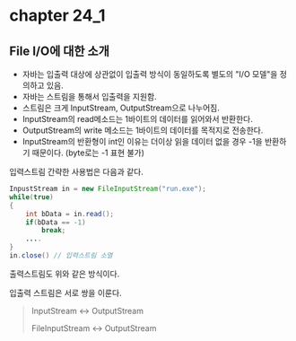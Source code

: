 # chapter 24_1 

## File I/O에 대한 소개

- 자바는 입출력 대상에 상관없이 입출력 방식이 동일하도록 별도의 "I/O 모델"을 정의하고 있음.
- 자바는 스트림을 통해서 입출력을  지원함.
- 스트림은 크게 InputStream, OutputStream으로 나누어짐.
- InputStream의 read메소드는 1바이트의 데이터를 읽어와서 반환한다.
- OutputStream의 write 메소드는 1바이트의 데이터를 목적지로 전송한다.
- InputStream의 반환형이 int인 이유는 더이상 읽을 데이터 없을 경우 -1을 반환하기 때문이다. (byte로는 -1 표현 불가)

입력스트림 간략한 사용법은 다음과 같다.

~~~java
InpustStream in = new FileInputStream("run.exe");
while(true)
{
    int bData = in.read();
    if(bData == -1)
        break;
    ....
}
in.close() // 입력스트림 소멸
~~~

출력스트림도 위와 같은 방식이다. 

입출력 스트림은 서로 쌍을 이룬다. 

> InputStream <-> OutputStream
>
> FileInputStream <-> OutputStream

